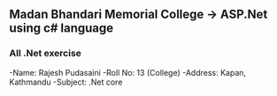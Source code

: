 ## Madan Bhandari Memorial College -> ASP.Net using c# language
### All .Net exercise
-Name: Rajesh Pudasaini
-Roll No: 13 (College)
-Address: Kapan, Kathmandu
-Subject: .Net core 

